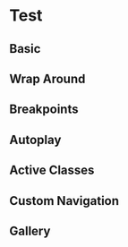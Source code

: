 # Test

## Basic

<ExampleBasic />

## Wrap Around

<ExampleWrapAround />

## Breakpoints

<ExampleBreakpoints />

## Autoplay

<ExampleAutoplay />

## Active Classes

<ExampleActiveClasses />

## Custom Navigation

<ExampleCustomNavigation />

## Gallery

<ExampleGallery />

<script>
import ExampleBasic from './examples/ExampleBasic.vue';
import ExampleWrapAround from './examples/ExampleWrapAround.vue';
import ExampleBreakpoints from './examples/ExampleBreakpoints.vue';
import ExampleAutoplay from './examples/ExampleAutoplay.vue';
import ExampleActiveClasses from './examples/ExampleActiveClasses.vue';
import ExampleCustomNavigation from './examples/ExampleCustomNavigation.vue';
import ExampleGallery from './examples/ExampleGallery.vue';

export default {
  components: {
    ExampleBasic,
    ExampleWrapAround,
    ExampleBreakpoints,
    ExampleAutoplay,
    ExampleActiveClasses,
    ExampleCustomNavigation,
    ExampleGallery,
  }
}
</script>

<style>
:root {
  --brand-color: #535bf2;
}

.carousel__item {
  min-height: 200px;
  width: 100%;
  background-color: var(--brand-color);
  color: #fff;
  font-size: 20px;
  border-radius: 8px;
  display: flex;
  justify-content: center;
  align-items: center;
}

.vp-doc li {
  list-style: none;
}
.vp-doc li + li,
.vp-doc ol {
  margin: 0;
}

.carousel__pagination {
  margin: 10px 0 0 !important;
}
</style>